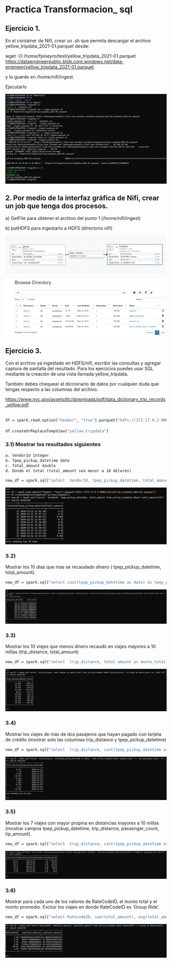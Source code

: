 # Practica Transformacion_  sql

## Ejercicio 1.

 En el container de Nifi, crear un .sh que permita descargar el archivo yellow_tripdata_2021-01.parquet desde: 

wget -O /home/fpineyro/test/yellow_tripdata_2021-01.parquet
https://dataengineerpublic.blob.core.windows.net/data-engineer/yellow_tripdata_2021-01.parquet

y lo guarde en /home/nifi/ingest.

Ejecutarlo


![[imagen1](./Clase 6_Transformacion_SQL/Imagenes/e1 .png](https://github.com/GermanPLS/Bootcamp-Data-Engineering-----EDVai/blob/04897d9270949473246727273667036a9dd22533/Clase%206_Transformacion_SQL/Imagenes/e1%20.png)


## 2. Por medio de la interfaz gráfica de Nifi, crear un job que tenga dos procesos.

a) GetFile para obtener el archivo del punto 1 (/home/nifi/ingest)

b) putHDFS para ingestarlo a HDFS (directorio nifi)

![[imagen2](./Clase 6_Transformacion_SQL/Imagenes/e21.png](https://github.com/GermanPLS/Bootcamp-Data-Engineering-----EDVai/blob/04897d9270949473246727273667036a9dd22533/Clase%206_Transformacion_SQL/Imagenes/e21.png)

![[imagen3](./Clase 6_Transformacion_SQL/Imagenes/e22.png](https://github.com/GermanPLS/Bootcamp-Data-Engineering-----EDVai/blob/04897d9270949473246727273667036a9dd22533/Clase%206_Transformacion_SQL/Imagenes/e22.png)

## Ejercicio 3.

 Con el archivo ya ingestado en HDFS/nifi, escribir las consultas y agregar captura de pantalla del resultado. Para los ejercicios puedes usar SQL mediante la creación de una vista llamada yellow_tripdata.
 
También debes chequear el diccionario de datos por cualquier duda que tengas respecto a las columnas del archivo.




https://www.nyc.gov/assets/tlc/downloads/pdf/data_dictionary_trip_records_yellow.pdf


```sh

df = spark.read.option("header", "true").parquet("hdfs://172.17.0.2:9000/nifi/yellow_tripdata_2021-01.parquet")

df.createOrReplaceTempView("yellow_tripdata")

```


### 3.1) Mostrar los resultados siguientes

    a. VendorId Integer
    b. Tpep_pickup_datetime date
    c. Total_amount double
    d. Donde el total (total_amount sea menor a 10 dólares)


```sh
new_df = spark.sql("select  VendorId, tpep_pickup_datetime, total_amount from yellow_tripdata Where total_amount<10")

```

![[imagen4](./Clase 6_Transformacion_SQL/Imagenes/e31.png](https://github.com/GermanPLS/Bootcamp-Data-Engineering-----EDVai/blob/04897d9270949473246727273667036a9dd22533/Clase%206_Transformacion_SQL/Imagenes/e31.png)

### 3.2) 
Mostrar los 10 dias que mas se recaudado dinero ( tpep_pickup_datetime, total_amount).


```sh
new_df = spark.sql("select cast(tpep_pickup_datetime as date) as tpep_pickup_datetime, sum(total_amount) as monto_total from yellow_tripdata group by date(tpep_pickup_datetime) order by monto_total desc limit 10")

```

![[imagen5](./Clase 6_Transformacion_SQL/Imagenes/e32.png](https://github.com/GermanPLS/Bootcamp-Data-Engineering-----EDVai/blob/04897d9270949473246727273667036a9dd22533/Clase%206_Transformacion_SQL/Imagenes/e32.png)

### 3.3) 
Mostrar los 10 viajes que menos dinero recaudó en viajes mayores a 10 millas
(trip_distance, total_amount)
```sh
new_df = spark.sql("select  trip_distance, total_amount as monto_total from yellow_tripdata Where trip_distance > 10 order by monto_total asc limit 10")
```
![[imagen6](./Clase 6_Transformacion_SQL/Imagenes/e33.png](https://github.com/GermanPLS/Bootcamp-Data-Engineering-----EDVai/blob/04897d9270949473246727273667036a9dd22533/Clase%206_Transformacion_SQL/Imagenes/e33.png)
### 3.4) 
Mostrar los viajes de más de dos pasajeros que hayan pagado con tarjeta de
crédito (mostrar solo las columnas trip_distance y tpep_pickup_datetime)

```sh
new_df = spark.sql("select  trip_distance, cast(tpep_pickup_datetime as date)  from yellow_tripdata Where payment_type = 1  and passenger_count > 2")
```
![[imagen7](./Clase 6_Transformacion_SQL/Imagenes/e34.png](https://github.com/GermanPLS/Bootcamp-Data-Engineering-----EDVai/blob/04897d9270949473246727273667036a9dd22533/Clase%206_Transformacion_SQL/Imagenes/e34.png)

### 3.5) 
Mostrar los 7 viajes con mayor propina en distancias mayores a 10 millas (mostrar
campos tpep_pickup_datetime, trip_distance, passenger_count, tip_amount).

```sh
new_df = spark.sql("select  trip_distance, cast(tpep_pickup_datetime as date), passenger_count, tip_amount   from yellow_tripdata  Where trip_distance > 10 order by  tip_amount desc limit 7")
```
![[imagen8](./Clase 6_Transformacion_SQL/Imagenes/e35.png](https://github.com/GermanPLS/Bootcamp-Data-Engineering-----EDVai/blob/04897d9270949473246727273667036a9dd22533/Clase%206_Transformacion_SQL/Imagenes/e35.png)

### 3.6) 
Mostrar para cada uno de los valores de RateCodeID, el monto total y el monto
promedio. Excluir los viajes en donde RateCodeID es ‘Group Ride’.
```sh
new_df = spark.sql("select RatecodeID, sum(total_amount), avg(total_amount) from yellow_tripdata where RatecodeID != 6 group by RatecodeID")
```
![[imagen9](./Clase 6_Transformacion_SQL/Imagenes/e36.png](https://github.com/GermanPLS/Bootcamp-Data-Engineering-----EDVai/blob/04897d9270949473246727273667036a9dd22533/Clase%206_Transformacion_SQL/Imagenes/e36.png)

